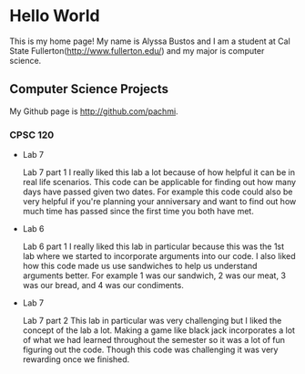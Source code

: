 # Hello World 

This is my home page! My name is Alyssa Bustos and I am a student at Cal State Fullerton(http://www.fullerton.edu/) and my major is computer science.

## Computer Science Projects 

My Github page is http://github.com/pachmi.

### CPSC 120

* Lab 7

    Lab 7 part 1 I really liked this lab a lot because of how helpful it can be in real life scenarios. This code can be applicable for finding out how many days have passed given two dates. For example this code could also be very helpful if you're planning your anniversary and want to find out how much time has passed since the first time you both have met.

* Lab 6

    Lab 6 part 1 I really liked this lab in particular because this was the 1st lab where we started to incorporate arguments into our code. I also liked how this code made us use sandwiches to help us understand arguments better. For example 1 was our sandwich, 2 was our meat, 3 was our bread, and 4 was our condiments. 

* Lab 7

    Lab 7 part 2 This lab in particular was very challenging but I liked the concept of the lab a lot. Making a game like black jack incorporates a lot of what we had learned throughout the semester so it was a lot of fun figuring out the code. Though this code was challenging it was very rewarding once we finished. 

